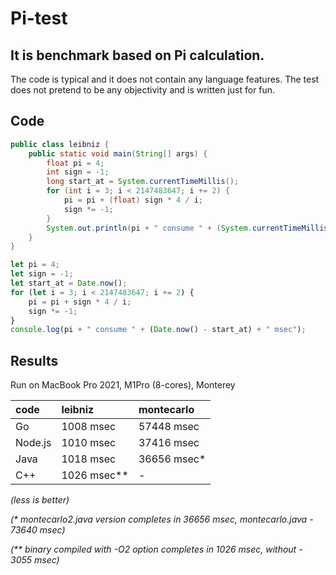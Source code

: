 # Pi-test

## It is benchmark based on Pi calculation.

The code is typical and it does not contain any language features. The test does not pretend to be any objectivity and is written just for fun.

## Code

```java
public class leibniz {
    public static void main(String[] args) {
        float pi = 4;
        int sign = -1;
        long start_at = System.currentTimeMillis();
        for (int i = 3; i < 2147483647; i += 2) {
            pi = pi + (float) sign * 4 / i;
            sign *= -1;
        }
        System.out.println(pi + " consume " + (System.currentTimeMillis() - start_at) + " msec");
    }
}
```

```javascript
let pi = 4;
let sign = -1;
let start_at = Date.now();
for (let i = 3; i < 2147483647; i += 2) {
    pi = pi + sign * 4 / i;
    sign *= -1;
}
console.log(pi + " consume " + (Date.now() - start_at) + " msec");
```

## Results

Run on MacBook Pro 2021, M1Pro (8-cores), Monterey

| code       | leibniz   | montecarlo |
|:-----------|:----------|:-----------|
| Go         | 1008 msec | 57448 msec |
| Node.js    | 1010 msec | 37416 msec |
| Java       | 1018 msec | 36656 msec* |
| C++        | 1026 msec** | -          |

_(less is better)_

_(* montecarlo2.java version completes in 36656 msec, montecarlo.java - 73640 msec)_

_(** binary compiled with -O2 option completes in 1026 msec, without - 3055 msec)_